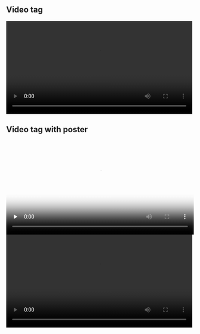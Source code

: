 
## Video tag

<a href="URL_of_the_video" target="_blank">
  <video controls width="500">
    <source src="URL_of_the_video" type="video/mp4">
    <!-- Add additional source elements for different video formats if needed -->
    Your browser does not support the video tag.
  </video>
</a>


## Video tag with poster

<video width="100%" controls preload="none" poster="./images/my_image.png">
  <source src="URL_of_the_video" type="video/mp4">
</video>




<a href="" target="_blank">
  <video controls width="500">
    <source src="" type="video/mp4">
    <!-- Add additional source elements for different video formats if needed -->
    Your browser does not support the video tag.
  </video>
</a>
